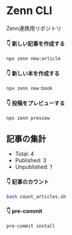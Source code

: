 # Zenn CLI
Zenn連携用リポジトリ

#### 👇  新しい記事を作成する

```bash
npx zenn new:article
```

#### 👇  新しい本を作成する

```bash
npx zenn new:book
```

#### 👇  投稿をプレビューする

```bash
npx zenn preview
```

## 記事の集計

- Total: 4
- Published: 3
- Unpublished: 1

#### 👇  記事のカウント

```bash
bash count_articles.sh
```

#### 👇  pre-commit

```bash
pre-commit install
```
